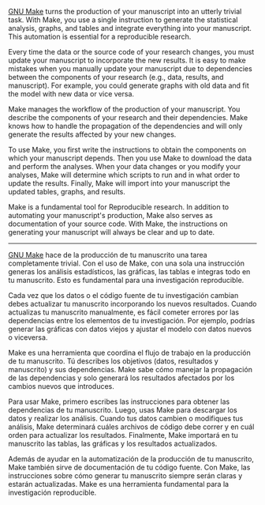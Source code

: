 [GNU Make](https://en.wikipedia.org/wiki/Make_(software)) turns the production of your manuscript
into an utterly trivial task. With Make, you use a single instruction to generate the statistical
analysis, graphs, and tables and integrate everything into your manuscript. This automation is
essential for a reproducible research.

Every time the data or the source code of your research changes, you must update your manuscript
to incorporate the new results. It is easy to make mistakes when you manually update your manuscript 
due to dependencies between the components of your research (e.g., data, results, and manuscript). For example, you could generate graphs with old data and fit the model with new data or vice versa.

Make manages the workflow of the production of your manuscript. You describe the components of your
research and their dependencies. Make knows how to handle the
propagation of the dependencies and will only generate the results affected by your new changes.

To use Make, you first write the instructions to obtain the components on which your manuscript
depends. Then you use Make to download the data and perform the analyses. When your data changes or
you modify your analyses, Make will determine which scripts to run and in what order to update the
results. Finally, Make will import into your manuscript the updated tables, graphs, and results.

Make is a fundamental tool for Reproducible research. In addition to automating your manuscript's
production, Make also serves as documentation of your source code. With Make, the instructions on
generating your manuscript will always be clear and up to date.

---

[GNU Make](https://en.wikipedia.org/wiki/Make_(software)) hace de la producción de tu manuscrito una
tarea completamente trivial. Con el uso de Make, con una sola una instrucción generas los análisis
estadísticos, las gráficas, las tablas e integras todo en tu manuscrito. Esto es fundamental para
una investigación reproducible.

Cada vez que los datos o el código fuente de tu investigación cambian debes actualizar tu manuscrito
incorporando los nuevos resultados. Cuando actualizas tu manuscrito manualmente, es fácil cometer
errores por las dependencias entre los elementos de tu investigación. Por ejemplo, podrías generar
las gráficas con datos viejos y ajustar el modelo con datos nuevos o viceversa.

Make es una herramienta que coordina el flujo de trabajo en la producción de tu manuscrito. Tú
describes los objetivos (datos, resultados y manuscrito) y sus dependencias. Make sabe cómo manejar
la propagación de las dependencias y solo generará los resultados afectados por los cambios nuevos
que introduces.

Para usar Make, primero escribes las instrucciones para obtener las dependencias de tu manuscrito.
Luego, usas Make para descargar los datos y realizar los análisis. Cuando tus datos cambien o
modifiques tus análisis, Make determinará cuáles archivos de código debe correr y en cuál orden para
actualizar los resultados. Finalmente, Make importará en tu manuscrito las tablas, las gráficas y
los resultados actualizados.

Además de ayudar en la automatización de la producción de tu manuscrito, Make también sirve de
documentación de tu código fuente. Con Make, las instrucciones sobre cómo generar tu manuscrito
siempre serán claras y estarán actualizadas. Make es una herramienta fundamental para la
investigación reproducible.
